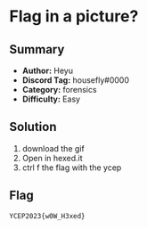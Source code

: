 Flag in a picture?
===

## Summary
* **Author:** Heyu
* **Discord Tag:** housefly#0000
* **Category:**  forensics
* **Difficulty:** Easy

## Solution
1. download the gif
2. Open in hexed.it
3. ctrl f the flag with the ycep

## Flag
```
YCEP2023{w0W_H3xed}
```